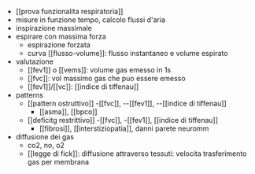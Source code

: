 - [[prova funzionalita respiratoria]]
- misure in funzione tempo, calcolo flussi d'aria
- inspirazione massimale
- espirare con massima forza
	- espirazione forzata
	- curva [[flusso-volume]]: flusso instantaneo e volume espirato
- valutazione
	- [[fev1]] o [[vems]]: volume gas emesso in 1s
	- [[fvc]]: vol massimo gas che puo essere emesso
	- [[fev1]]/[[vc]]: [[indice di tiffenau]]
- patterns
	- [[pattern ostruttivo]] -[[fvc]], --[[fev1]], --[[indice di tiffenau]]
		- [[asma]], [[bpco]]
	- [[deficitg restrittivo]] -[[fvc]], -[[fev1]], [[indice di tiffenau]]
		- [[fibrosi]], [[interstiziopatia]], danni parete neuromm
- diffusione dei gas
	- co2, no, o2
	- [[legge di fick]]: diffusione attraverso tessuti: velocita trasferimento gas per membrana